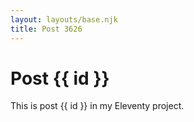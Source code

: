 ```yaml
---
layout: layouts/base.njk
title: Post 3626
---
```


# Post {{ id }}

This is post {{ id }} in my Eleventy project.
